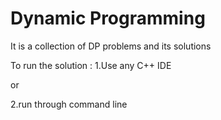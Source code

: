 # Dynamic Programming
It is a collection of DP problems and its solutions

To run the solution :
1.Use any C++ IDE

or 

2.run through command line 
  
